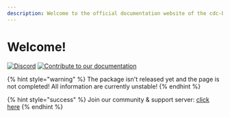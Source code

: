 ```yaml
---
description: Welcome to the official documentation website of the cdc-bot.js npm pCKAGE!
---
```


# Welcome!

[![Discord](https://img.shields.io/discord/845696357406998588?color=blue&label=Discord&logo=discord&logoColor=white)](https://discord.gg/djcSRFPPaN) [![Contribute to our documentation](https://img.shields.io/github/contributors/cdc-bot-js-npm/documentation?label=Documentation%20Contributors)](https://github.com/cdc-bot-js-npm/documentation)

{% hint style="warning" %}
The package isn't released yet and the page is not completed! All information are currently unstable!
{% endhint %}

{% hint style="success" %}
Join our community & support server: [click here](https://discord.gg/HmtpbraCnk)
{% endhint %}

